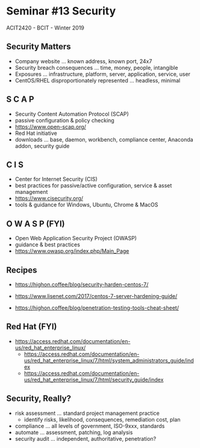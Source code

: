 # Seminar #13 Security
ACIT2420 - BCIT - Winter 2019

## Security Matters

- Company website ... known address, known port, 24x7
- Security breach consequences ... time, money, people, intangible
- Exposures ... infrastructure, platform, server, application, service, user
- CentOS/RHEL disproportionately represented ... headless, minimal

## S C A P

- Security Content Automation Protocol (SCAP)
- passive configuration & policy checking
- https://www.open-scap.org/
- Red Hat initiative
- downloads ... base, daemon, workbench, compliance center, Anaconda addon, security guide

## C I S

- Center for Internet Security (CIS)
- best practices for passive/active configuration, service & asset management
- https://www.cisecurity.org/
- tools & guidance for Windows, Ubuntu, Chrome & MacOS

## O W A S P (FYI)

- Open Web Application Security Project (OWASP)
- guidance & best practices
- https://www.owasp.org/index.php/Main_Page

## Recipes

- https://highon.coffee/blog/security-harden-centos-7/
- https://www.lisenet.com/2017/centos-7-server-hardening-guide/

- https://highon.coffee/blog/penetration-testing-tools-cheat-sheet/

## Red Hat (FYI)

- https://access.redhat.com/documentation/en-us/red_hat_enterprise_linux/
    - https://access.redhat.com/documentation/en-us/red_hat_enterprise_linux/7/html/system_administrators_guide/index
    - https://access.redhat.com/documentation/en-us/red_hat_enterprise_linux/7/html/security_guide/index

## Security, Really?

- risk assessment ... standard project management practice
    - identify risks, likelihood, consequences, remediation cost, plan
- compliance ... all levels of government, ISO-9xxx, standards
- automate ... assessment, patching, log analysis
- security audit ... independent, authoritative, penetration?
